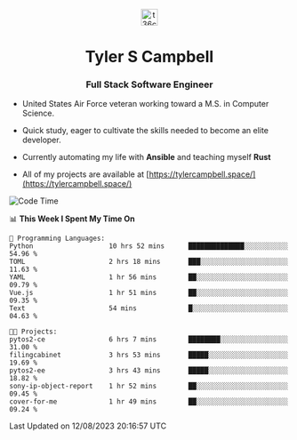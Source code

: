 <p align="center">
<a href="https://www.linkedin.com/in/t36campbell" target="blank"><img align="center" src="https://ik.imagekit.io/t36campbell/Portfolio/linkedin.png.original_m8bbGgPh6.png" alt="t36campbell" height="30" width="30" /></a>
</p>
<h1 align="center">Tyler S Campbell</h1>
<h3 align="center">Full Stack Software Engineer</h3>

* United States Air Force veteran working toward a M.S. in Computer Science.

* Quick study, eager to cultivate the skills needed to become an elite developer.

* Currently automating my life with **Ansible** and teaching myself **Rust**

* All of my projects are available at [https://tylercampbell.space/](https://tylercampbell.space/)

<!--START_SECTION:waka-->
![Code Time](http://img.shields.io/badge/Code%20Time-2%2C694%20hrs%2018%20mins-blue)

📊 **This Week I Spent My Time On** 

```text
💬 Programming Languages: 
Python                   10 hrs 52 mins      ██████████████░░░░░░░░░░░   54.96 % 
TOML                     2 hrs 18 mins       ███░░░░░░░░░░░░░░░░░░░░░░   11.63 % 
YAML                     1 hr 56 mins        ██░░░░░░░░░░░░░░░░░░░░░░░   09.79 % 
Vue.js                   1 hr 51 mins        ██░░░░░░░░░░░░░░░░░░░░░░░   09.35 % 
Text                     54 mins             █░░░░░░░░░░░░░░░░░░░░░░░░   04.63 % 

🐱‍💻 Projects: 
pytos2-ce                6 hrs 7 mins        ████████░░░░░░░░░░░░░░░░░   31.00 % 
filingcabinet            3 hrs 53 mins       █████░░░░░░░░░░░░░░░░░░░░   19.69 % 
pytos2-ee                3 hrs 43 mins       █████░░░░░░░░░░░░░░░░░░░░   18.82 % 
sony-ip-object-report    1 hr 52 mins        ██░░░░░░░░░░░░░░░░░░░░░░░   09.45 % 
cover-for-me             1 hr 49 mins        ██░░░░░░░░░░░░░░░░░░░░░░░   09.24 % 
```


 Last Updated on 12/08/2023 20:16:57 UTC
<!--END_SECTION:waka-->
